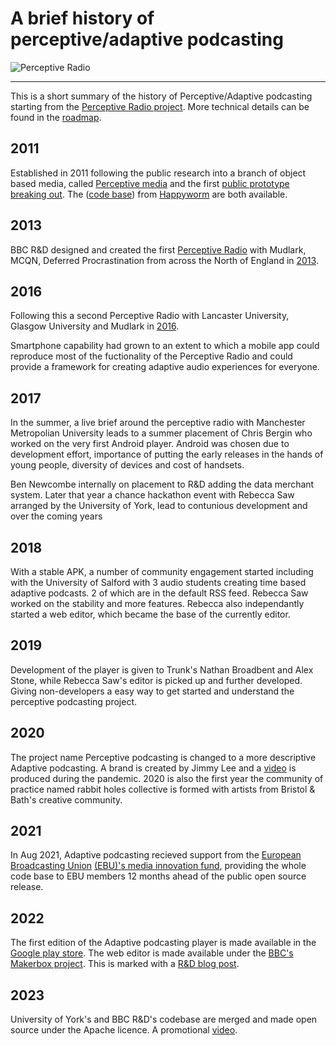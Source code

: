 # A brief history of perceptive/adaptive podcasting

![Perceptive Radio](https://www.bbc.co.uk/rd/images/dynamic/W1siZmYiLCJwdWJsaWMvcmQvc2l0ZXMvNTAzMzVmZjM3MGI1YzI2MmFmMDAwMDA0L2NvbnRlbnRfZW50cnk1MDMzYjM4YTcwYjVjMjcyYjAwMDAwMjIvNTlkM2I4YzAwNmQ2M2U0NjNhMDA0NzdmL2ZpbGVzLzE1MTcyMTk5MTY5XzEzMjdmYTE4Y2Ffby5qcGciXSxbInAiLCJ0aHVtYiIsIjEyNDh4NzAyIyJdXQ/15172199169_1327fa18ca_o.jpg?sha=a52a6006daeed92f)

---
This is a short summary of the history of Perceptive/Adaptive podcasting starting from the [Perceptive Radio project](https://www.bbc.co.uk/rd/projects/perceptive-radio). More technical details can be found in the [roadmap](roadmap.md).

## 2011

Established in 2011 following the public research into a branch of object based media, called [Perceptive media](https://www.bbc.co.uk/blogs/researchanddevelopment/2012/07/what-is-perceptive-media.shtml) and the first [public prototype breaking out](https://www.bbc.co.uk/blogs/researchanddevelopment/2012/07/breaking-out---an-audio-experi.shtml). The ([code base](https://github.com/happyworm/PerceptiveMedia)) from [Happyworm](http://happyworm.com/) are both available.

## 2013

BBC R&D designed and created the first [Perceptive Radio](https://www.bbc.co.uk/rd/projects/perceptive-radio) with Mudlark, MCQN, Deferred Procrastination from across the North of England in [2013](https://www.bbc.co.uk/rd/blog/2013-05-collaborative-working-on-perceptive-radio).

## 2016

Following this a second Perceptive Radio with Lancaster University, Glasgow University and Mudlark in [2016](https://www.research.lancs.ac.uk/portal/en/publications/perceptive-media(ca8f7144-86d4-4b74-a36a-a5473343b395).html).

Smartphone capability had grown to an extent to which a mobile app could reproduce most of the fuctionality of the Perceptive Radio and could provide a framework for creating adaptive audio experiences for everyone.

## 2017

In the summer, a live brief around the perceptive radio with Manchester Metropolian University leads to a summer placement of Chris Bergin who worked on the very first Android player. Android was chosen due to development effort, importance of putting the early releases in the hands of young people, diversity of devices and cost of handsets.

Ben Newcombe internally on placement to R&D adding the data merchant system. Later that year a chance hackathon event with Rebecca Saw arranged by the University of York, lead to contunious development and over the coming years  

## 2018

With a stable APK, a number of community engagement started including with the University of Salford with 3 audio students creating time based adaptive podcasts. 2 of which are in the default RSS feed. Rebecca Saw worked on the stability and more features. Rebecca also independantly started a web editor, which became the base of the currently editor.

## 2019

Development of the player is given to Trunk's Nathan Broadbent and Alex Stone, while Rebecca Saw's editor is picked up and further developed. Giving non-developers a easy way to get started and understand the perceptive podcasting project.

## 2020
The project name Perceptive podcasting is changed to a more descriptive Adaptive podcasting. A brand is created by Jimmy Lee and a [video](https://www.youtube.com/watch?v=zTAryDY3YTQ) is produced during the pandemic. 2020 is also the first year the community of practice named rabbit holes collective is formed with artists from Bristol & Bath's creative community. 

## 2021
In Aug 2021, Adaptive podcasting recieved support from the [European Broadcasting Union](https://www.ebu.ch/) [(EBU)'s media innovation fund](https://www.ebu.ch/media/media-innovation-fund), providing the whole code base to EBU members 12 months ahead of the public open source release.

## 2022
The first edition of the Adaptive podcasting player is made available in the [Google play store](https://play.google.com/store/apps/details?id=uk.co.bbc.perceptivepodcasts). The web editor is made available under the [BBC's Makerbox project](https://www.bbc.co.uk/makerbox/tools/adaptive-podcasting). This is marked with a [R&D blog post](https://www.bbc.co.uk/rd/blog/2022-09-adaptive-podcasting).

## 2023
University of York's and BBC R&D's codebase are merged and made open source under the Apache licence. A promotional [video](https://www.youtube.com/watch?v=F5ZvlezILOw).
